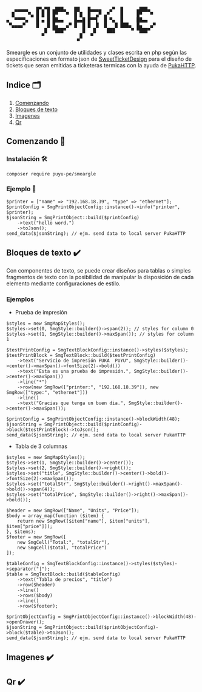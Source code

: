 ```textmate
   ▄▄▄▄▄   █▀▄▀█ ▄███▄   ██   █▄▄▄▄   ▄▀  █     ▄███▄   
  █     ▀▄ █ █ █ █▀   ▀  █ █  █  ▄▀ ▄▀    █     █▀   ▀  
▄  ▀▀▀▀▄   █ ▄ █ ██▄▄    █▄▄█ █▀▀▌  █ ▀▄  █     ██▄▄    
 ▀▄▄▄▄▀    █   █ █▄   ▄▀ █  █ █  █  █   █ ███▄  █▄   ▄▀ 
              █  ▀███▀      █   █    ███      ▀ ▀███▀   
             ▀             █   ▀                        
                          ▀                             
```

Smeargle es un conjunto de utilidades y clases escrita en php según las especificaciones en formato json
de [SweetTicketDesign](https://github.com/puyu-pe/SweetTicketDesign/tree/develop)
para el diseño de tickets que seran emitidas a ticketeras termicas
con la ayuda de [PukaHTTP](https://github.com/puyu-pe/puka-http).

## Indice :card_index_dividers:

1. [Comenzando](#comenzando-rocket)
2. [Bloques de texto](#bloques-de-texto-heavy_check_mark)
3. [Imagenes](#imagenes-heavy_check_mark)
4. [Qr](#qr-heavy_check_mark)

## Comenzando :rocket:

### Instalación :hammer_and_wrench:

```shell
composer require puyu-pe/smeargle 
```

### Ejemplo :bookmark_tabs:

```injectablephp
$printer = ["name" => "192.168.18.39", "type" => "ethernet"];
$printConfig = SmgPrintObjectConfig::instance()->info("printer", $printer);
$jsonString = SmgPrintObject::build($printConfig)
    ->text("hello word.")
    ->toJson();
send_data($jsonString); // ejm. send data to local server PukaHTTP
```

## Bloques de texto :heavy_check_mark:

Con componentes de texto, se puede crear diseños para tablas o simples
fragmentos de texto con la posibilidad de manipular la disposición de
cada elemento mediante configuraciones de estilo.

### Ejemplos

- Prueba de impresión

```injectablephp
$styles = new SmgMapStyles();
$styles->set(0, SmgStyle::builder()->span(2)); // styles for column 0
$styles->set(1, SmgStyle::builder()->maxSpan()); // styles for column 1

$testPrintConfig = SmgTextBlockConfig::instance()->styles($styles);
$testPrintBlock = SmgTextBlock::build($testPrintConfig)
    ->text("Servicio de impresión PUKA  PUYU", SmgStyle::builder()->center()->maxSpan()->fontSize(2)->bold())
    ->text("Esta es una prueba de impresión.", SmgStyle::builder()->center()->maxSpan())
    ->line("*")
    ->row(new SmgRow(["printer:", "192.168.18.39"]), new SmgRow(["type:", "ethernet"]))
    ->line()
    ->text("Gracias que tenga un buen dia.", SmgStyle::builder()->center()->maxSpan());

$printConfig = SmgPrintObjectConfig::instance()->blockWidth(48);
$jsonString = SmgPrintObject::build($printConfig)->block($testPrintBlock)->toJson();
send_data($jsonString); // ejm. send data to local server PukaHTTP
```

- Tabla de 3 columnas

```injectablephp
$styles = new SmgMapStyles();
$styles->set(1, SmgStyle::builder()->center());
$styles->set(2, SmgStyle::builder()->right());
$styles->set("title", SmgStyle::builder()->center()->bold()->fontSize(2)->maxSpan());
$styles->set("totalStr", SmgStyle::builder()->right()->maxSpan()->bold()->span(4));
$styles->set("totalPrice", SmgStyle::builder()->right()->maxSpan()->bold());

$header = new SmgRow(["Name", "Units", "Price"]);
$body = array_map(function ($item) {
    return new SmgRow([$item["name"], $item["units"], $item["price"]]);
}, $items);
$footer = new SmgRow([
    new SmgCell("Total:", "totalStr"),
    new SmgCell($total, "totalPrice")
]);

$tableConfig = SmgTextBlockConfig::instance()->styles($styles)->separator("|");
$table = SmgTextBlock::build($tableConfig)
    ->text("Tabla de precios", "title")
    ->row($header)
    ->line()
    ->rows($body)
    ->line()
    ->row($footer);

$printObjectConfig = SmgPrintObjectConfig::instance()->blockWidth(48)->openDrawer();
$jsonString = SmgPrintObject::build($printObjectConfig)->block($table)->toJson();
send_data($jsonString); // ejm. send data to local server PukaHTTP
```

## Imagenes :heavy_check_mark:


## Qr :heavy_check_mark:
